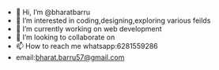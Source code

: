 - 👋 Hi, I’m @bharatbarru
- 👀 I’m interested in coding,designing,exploring various feilds
- 🌱 I’m currently working on web development 
- 💞️ I’m looking to collaborate on
- 📫 How to reach me whatsapp:6281559286
- email:bharat.barru57@gmail.com

<!---
bharatbarru/bharatbarru is a ✨ special ✨ repository because its `README.md` (this file) appears on your GitHub profile.
You can click the Preview link to take a look at your changes.
--->
